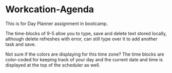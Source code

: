 # Workcation-Agenda
This is for Day Planner assignment in bootcamp.

The time-blocks of 9-5 alloe you to type, save and delete text stored locally, although delete refreshes with error, can still type over it to add another task and save.

Not sure if the colors are displaying for this time zone? The time blocks are color-coded for keeping track of your day and the current date and time is displayed at the top of the scheduler as well.